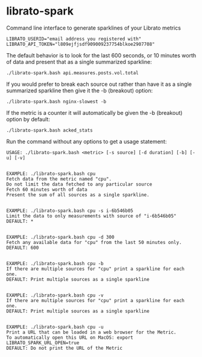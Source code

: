 librato-spark
=============

Command line interface to generate sparklines of your Librato metrics



    LIBRATO_USERID="email address you registered with"
    LIBRATO_API_TOKEN="l809ejfjsdf909009237754blkoe2907708"

The default behavior is to look for the last 600 seconds, or 10 minutes worth of data and present that as a single summarized sparkline:

    ./librato-spark.bash api.measures.posts.vol.total

If you would prefer to break each source out rather than have it as a single summarized sparkline then give it the -b (breakout) option:

    ./librato-spark.bash nginx-slowest -b

If the metric is a counter it will automatically be given the -b (breakout) option by default:

    ./librato-spark.bash acked_stats

Run the command without any options to get a usage statement:

    USAGE: ./librato-spark.bash <metric> [-s source] [-d duration] [-b] [-u] [-v]
    
    
    EXAMPLE: ./librato-spark.bash cpu
    Fetch data from the metric named "cpu".
    Do not limit the data fetched to any particular source
    Fetch 60 minutes worth of data
    Present the sum of all sources as a single sparkline.
    
    
    EXAMPLE: ./librato-spark.bash cpu -s i-6b546b05
    Limit the data to only measurements with source of "i-6b546b05"
    DEFAULT: *
    
    
    EXAMPLE: ./librato-spark.bash cpu -d 300
    Fetch any available data for "cpu" from the last 50 minutes only.
    DEFAULT: 600
    
    
    EXAMPLE: ./librato-spark.bash cpu -b
    If there are multiple sources for "cpu" print a sparkline for each one.
    DEFAULT: Print multiple sources as a single sparkline
    
    
    EXAMPLE: ./librato-spark.bash cpu -v
    If there are multiple sources for "cpu" print a sparkline for each one.
    DEFAULT: Print multiple sources as a single sparkline
    
    
    EXAMPLE: ./librato-spark.bash cpu -u
    Print a URL that can be loaded in a web browser for the Metric.
    To automatically open this URL on MacOS: export LIBRATO_SPARK_URL_OPEN=true
    DEFAULT: Do not print the URL of the Metric
    
    
